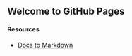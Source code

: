 ## Welcome to GitHub Pages

#### Resources 
- [Docs to Markdown](https://word-to-markdown.herokuapp.com/)
